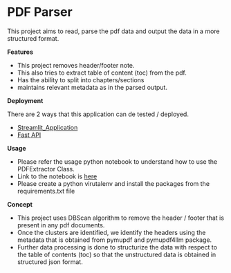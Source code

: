 # PDF Parser
This project aims to read, parse the pdf data and output the data in a more structured format.

**Features**

- This project removes header/footer note.
- This also tries to extract table of content (toc) from the pdf.
- Has the ability to split into chapters/sections
- maintains relevant metadata as in the parsed output.

**Deployment**

There are 2 ways that this application can de tested / deployed.

- [Streamlit_Application](/src/app.py)
- [Fast API](/src/asgi.py)

**Usage**

- Please refer the usage python notebook to understand how to use the PDFExtractor Class.
- Link to the notebook is [here](/src/Usage.ipynb)
- Please create a python virutalenv and install the packages from the requirements.txt file

**Concept**

 - This project uses DBScan algorithm to remove the header / footer that is present in any pdf documents. 
 - Once the clusters are identified, we identify the headers using the metadata that is obtained from pymupdf and pymupdf4llm package. 
 - Further data processing is done to structurize the data with respect to the table of contents (toc) so that the unstructured data is obtained in structured json format.
 